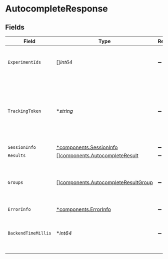 # AutocompleteResponse


## Fields

| Field                                                                                                            | Type                                                                                                             | Required                                                                                                         | Description                                                                                                      | Example                                                                                                          |
| ---------------------------------------------------------------------------------------------------------------- | ---------------------------------------------------------------------------------------------------------------- | ---------------------------------------------------------------------------------------------------------------- | ---------------------------------------------------------------------------------------------------------------- | ---------------------------------------------------------------------------------------------------------------- |
| `ExperimentIds`                                                                                                  | []*int64*                                                                                                        | :heavy_minus_sign:                                                                                               | List of experiment ids for the corresponding request.                                                            |                                                                                                                  |
| `TrackingToken`                                                                                                  | **string*                                                                                                        | :heavy_minus_sign:                                                                                               | An opaque token that represents this particular set of autocomplete results. To be used for /feedback reporting. |                                                                                                                  |
| `SessionInfo`                                                                                                    | [*components.SessionInfo](../../models/components/sessioninfo.md)                                                | :heavy_minus_sign:                                                                                               | N/A                                                                                                              |                                                                                                                  |
| `Results`                                                                                                        | [][components.AutocompleteResult](../../models/components/autocompleteresult.md)                                 | :heavy_minus_sign:                                                                                               | N/A                                                                                                              |                                                                                                                  |
| `Groups`                                                                                                         | [][components.AutocompleteResultGroup](../../models/components/autocompleteresultgroup.md)                       | :heavy_minus_sign:                                                                                               | Subsections of the results list from which distinct sections should be created.                                  |                                                                                                                  |
| `ErrorInfo`                                                                                                      | [*components.ErrorInfo](../../models/components/errorinfo.md)                                                    | :heavy_minus_sign:                                                                                               | N/A                                                                                                              |                                                                                                                  |
| `BackendTimeMillis`                                                                                              | **int64*                                                                                                         | :heavy_minus_sign:                                                                                               | Time in milliseconds the backend took to respond to the request.                                                 | 1100                                                                                                             |